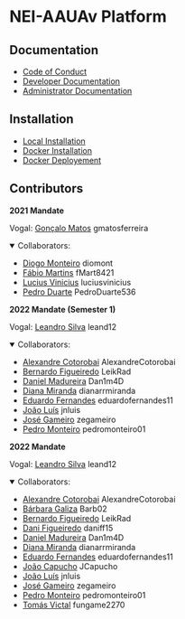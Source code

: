 # NEI-AAUAv Platform

## Documentation

- [Code of Conduct](docs/CODE_OF_CONDUCT.md)
- [Developer Documentation](docs/DEVELOPER.md)
- [Administrator Documentation](docs/ADMIN.md)

## Installation

- [Local Installation](docs/DEVELOPER.md#2-local-installation)
- [Docker Installation](docs/DEVELOPER.md#3-docker-installation)
- [Docker Deployement](docs/DEVELOPER.md#4-docker-deployment)

## Contributors

**2021 Mandate**

Vogal:
[Gonçalo Matos](https://github.com/gmatosferreira) gmatosferreira

<details open>
<summary>Collaborators:</summary>

- [Diogo Monteiro](https://github.com/diomont) diomont
- [Fábio Martins](https://github.com/fMart8421) fMart8421
- [Lucius Vinicius](https://github.com/luciusvinicius) luciusvinicius
- [Pedro Duarte](https://github.com/PedroDuarte536) PedroDuarte536
</details>


**2022 Mandate (Semester 1)**

Vogal:
[Leandro Silva](https://github.com/leand12) leand12

<details open>
<summary>Collaborators:</summary>

- [Alexandre Cotorobai](https://github.com/AlexandreCotorobai) AlexandreCotorobai
- [Bernardo Figueiredo](https://github.com/LeikRad) LeikRad
- [Daniel Madureira](https://github.com/Dan1m4D) Dan1m4D
- [Diana Miranda](https://github.com/dianarrmiranda) dianarrmiranda
- [Eduardo Fernandes](https://github.com/eduardofernandes11) eduardofernandes11
- [João Luís](https://github.com/jnluis) jnluis
- [José Gameiro](https://github.com/zegameiro) zegameiro
- [Pedro Monteiro](https://github.com/pedromonteiro01) pedromonteiro01
</details>

**2022 Mandate**

Vogal:
[Leandro Silva](https://github.com/leand12) leand12

<details open>
<summary>Collaborators:</summary>

- [Alexandre Cotorobai](https://github.com/AlexandreCotorobai) AlexandreCotorobai
- [Bárbara Galiza](https://github.com/Barb02) Barb02
- [Bernardo Figueiredo](https://github.com/LeikRad) LeikRad
- [Dani Figueiredo](https://github.com/daniff15) daniff15
- [Daniel Madureira](https://github.com/Dan1m4D) Dan1m4D
- [Diana Miranda](https://github.com/dianarrmiranda) dianarrmiranda
- [Eduardo Fernandes](https://github.com/eduardofernandes11) eduardofernandes11
- [João Capucho](https://github.com/JCapucho) JCapucho
- [João Luís](https://github.com/jnluis) jnluis
- [José Gameiro](https://github.com/zegameiro) zegameiro
- [Pedro Monteiro](https://github.com/pedromonteiro01) pedromonteiro01
- [Tomás Victal](https://github.com/fungame2270) fungame2270
</details>
